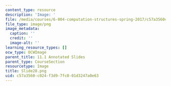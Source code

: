```yaml
---
content_type: resource
description: 'Image: '
file: /media/courses/6-004-computation-structures-spring-2017/c57a3560c024f3d97fc001d3247a0e63_Slide28.png
file_type: image/png
image_metadata:
  caption: ''
  credit: ''
  image-alt: ''
learning_resource_types: []
ocw_type: OCWImage
parent_title: 11.1 Annotated Slides
parent_type: CourseSection
resourcetype: Image
title: Slide28.png
uid: c57a3560-c024-f3d9-7fc0-01d3247a0e63
---
```

